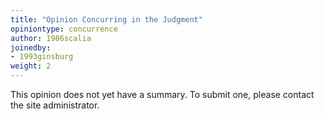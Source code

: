 ```yaml
---
title: "Opinion Concurring in the Judgment"
opiniontype: concurrence
author: 1986scalia
joinedby:
- 1993ginsburg
weight: 2
---
```

This opinion does not yet have a summary. To submit one, please contact the site administrator.